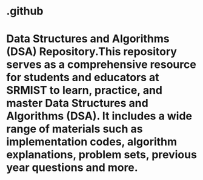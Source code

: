 # .github
# Data Structures and Algorithms (DSA) Repository.This repository serves as a comprehensive resource for students and educators at SRMIST to learn, practice, and master Data Structures and Algorithms (DSA). It includes a wide range of materials such as implementation codes, algorithm explanations, problem sets, previous year questions and more.
